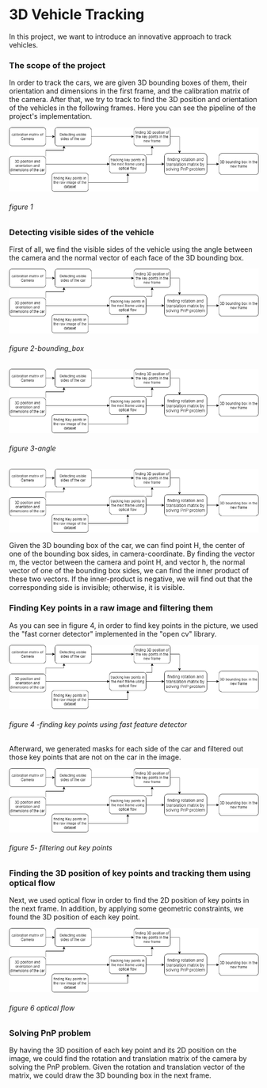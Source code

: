 # 3D Vehicle Tracking
In this project, we want to introduce an innovative approach to track vehicles.
### The scope of the project
In order to track the cars, we are given 3D bounding boxes of them, their orientation and dimensions in the first frame, and the calibration matrix of the camera.  After that, we try to track to find the 3D position and orientation of the vehicles in the following frames. Here you can see the pipeline of the project's implementation.

![Alt text](https://github.com/arashasg/3D-car-tracking/blob/create_read_me/Images/flow%20chart.png "Project's flow chart")
###### figure 1

### Detecting visible sides of the vehicle
First of all, we find the visible sides of the vehicle using the angle between the camera and the normal vector of each face of the 3D bounding box.

![Alt text](https://github.com/arashasg/3D-car-tracking/blob/create_read_me/Images/flow%20chart.png "Project's flow chart")
###### figure 2-bounding_box
![Alt text](https://github.com/arashasg/3D-car-tracking/blob/create_read_me/Images/flow%20chart.png "Project's flow chart")
###### figure 3-angle
![Alt text](https://github.com/arashasg/3D-car-tracking/blob/create_read_me/Images/flow%20chart.png "Project's flow chart")

Given the 3D bounding box of the car, we can find point H, the center of one of the bounding box sides, in camera-coordinate. By finding the vector m, the vector between the camera and point H, and vector h, the normal vector of one of the bounding box sides, we can find the inner product of these two vectors. If the inner-product is negative, we will find out that the corresponding side is invisible; otherwise, it is visible.

### Finding Key points in a raw image and filtering them
As you can see in figure 4, in order to find key points in the picture, we used the "fast corner detector" implemented in the "open cv" library. 

![Alt text](https://github.com/arashasg/3D-car-tracking/blob/create_read_me/Images/flow%20chart.png "Project's flow chart")
###### figure 4 -finding key points using fast feature detector

Afterward, we generated masks for each side of the car and filtered out those key points that are not on the car in the image.
 
![Alt text](https://github.com/arashasg/3D-car-tracking/blob/create_read_me/Images/flow%20chart.png "Project's flow chart")
###### figure 5- filtering out key points

### Finding the 3D position of key points and tracking them using optical flow
Next, we used optical flow in order to find the 2D position of key points in the next frame. In addition, by applying some geometric constraints, we found the 3D position of each key point.

![Alt text](https://github.com/arashasg/3D-car-tracking/blob/create_read_me/Images/flow%20chart.png "Project's flow chart")
###### figure 6 optical flow

### Solving PnP problem
By having the 3D position of each key point and its 2D position on the image, we could find the rotation and translation matrix of the camera by solving the PnP problem. Given the rotation and translation vector of the matrix, we could draw the 3D bounding box in the next frame.

